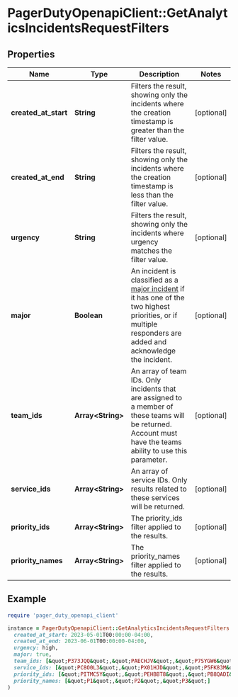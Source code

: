 # PagerDutyOpenapiClient::GetAnalyticsIncidentsRequestFilters

## Properties

| Name | Type | Description | Notes |
| ---- | ---- | ----------- | ----- |
| **created_at_start** | **String** | Filters the result, showing only the incidents where the creation timestamp is greater than the filter value. | [optional] |
| **created_at_end** | **String** | Filters the result, showing only the incidents where the creation timestamp is less than the filter value. | [optional] |
| **urgency** | **String** | Filters the result, showing only the incidents where urgency matches the filter value. | [optional] |
| **major** | **Boolean** | An incident is classified as a [major incident](https://support.pagerduty.com/docs/operational-reviews#major-incidents) if it has one of the two highest priorities, or if multiple responders are added and acknowledge the incident. | [optional] |
| **team_ids** | **Array&lt;String&gt;** | An array of team IDs. Only incidents that are assigned to a member of these teams will be returned. Account must have the teams ability to use this parameter. | [optional] |
| **service_ids** | **Array&lt;String&gt;** | An array of service IDs. Only results related to these services will be returned. | [optional] |
| **priority_ids** | **Array&lt;String&gt;** | The priority_ids filter applied to the results. | [optional] |
| **priority_names** | **Array&lt;String&gt;** | The priority_names filter applied to the results. | [optional] |

## Example

```ruby
require 'pager_duty_openapi_client'

instance = PagerDutyOpenapiClient::GetAnalyticsIncidentsRequestFilters.new(
  created_at_start: 2023-05-01T00:00:00-04:00,
  created_at_end: 2023-06-01T00:00:00-04:00,
  urgency: high,
  major: true,
  team_ids: [&quot;P373JQQ&quot;,&quot;PAECHJV&quot;,&quot;P7SYGW6&quot;],
  service_ids: [&quot;PC8O0L3&quot;,&quot;PX01HJD&quot;,&quot;P5FK83M&quot;],
  priority_ids: [&quot;PITMC5Y&quot;,&quot;PEHBBT8&quot;,&quot;PB8QADI&quot;],
  priority_names: [&quot;P1&quot;,&quot;P2&quot;,&quot;P3&quot;]
)
```

